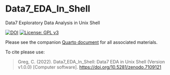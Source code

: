 # Data7_EDA_In_Shell

Data7 Exploratory Data Analysis in Unix Shell

[![DOI](https://zenodo.org/badge/540628176.svg)](https://zenodo.org/badge/latestdoi/540628176) [![License: GPL v3](https://img.shields.io/badge/License-GPLv3-blue.svg)](https://www.gnu.org/licenses/gpl-3.0)

Please see the companion [Quarto document](https://gchism94.github.io/Data7_EDA_In_Shell/) for all associated materials.

To cite please use:
>Greg, C. (2022). Data7_EDA_In_Shell: Data7 EDA in Unix Shell (Version v1.0.0) [Computer software]. https://doi.org/10.5281/zenodo.7109121
